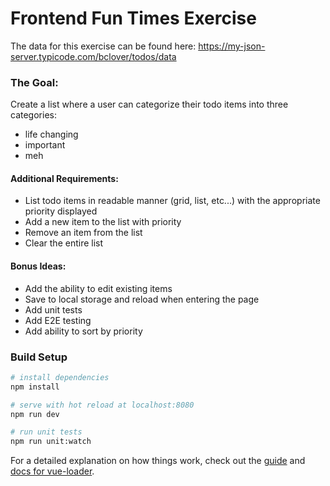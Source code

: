 # Frontend Fun Times Exercise

The data for this exercise can be found here:
<https://my-json-server.typicode.com/bclover/todos/data>

### The Goal:
Create a list where a user can categorize their todo items into three categories:
- life changing
- important
- meh

#### Additional Requirements:
- List todo items in readable manner (grid, list, etc...) with the appropriate
  priority displayed
- Add a new item to the list with priority
- Remove an item from the list
- Clear the entire list

#### Bonus Ideas:
- Add the ability to edit existing items
- Save to local storage and reload when entering the page
- Add unit tests
- Add E2E testing
- Add ability to sort by priority

### Build Setup

``` bash
# install dependencies
npm install

# serve with hot reload at localhost:8080
npm run dev

# run unit tests
npm run unit:watch
```

For a detailed explanation on how things work, check out the [guide](http://vuejs-templates.github.io/webpack/) and [docs for vue-loader](http://vuejs.github.io/vue-loader).

